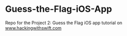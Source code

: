 # Guess-the-Flag-iOS-App
Repo for the Project 2: Guess the Flag iOS app tutorial on www.hackingwithswift.com
